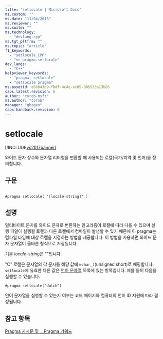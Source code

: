 ```yaml
---
title: "setlocale | Microsoft Docs"
ms.custom: ""
ms.date: "11/04/2016"
ms.reviewer: ""
ms.suite: ""
ms.technology: 
  - "devlang-cpp"
ms.tgt_pltfrm: ""
ms.topic: "article"
f1_keywords: 
  - "setlocale_CPP"
  - "vc-pragma.setlocale"
dev_langs: 
  - "C++"
helpviewer_keywords: 
  - "pragma, setlocale"
  - "setlocale pragma"
ms.assetid: e60b43d9-fbdf-4c4e-ac85-805523a13b86
caps.latest.revision: 6
author: "corob-msft"
ms.author: "corob"
manager: "ghogen"
caps.handback.revision: 6
---
```

# setlocale
[!INCLUDE[vs2017banner](../assembler/inline/includes/vs2017banner.md)]

와이드 문자 상수와 문자열 리터럴을 변환할 때 사용되는 로캘\(국가\/지역 및 언어\)을 정의합니다.  
  
## 구문  
  
```  
  
#pragma setlocale( "[locale-string]" )  
```  
  
## 설명  
 멀티바이트 문자를 와이드 문자로 변환하는 알고리즘이 로캘에 따라 다를 수 있으며 실행 파일이 실행될 로캘과 다른 로캘에서 컴파일이 발생할 수 있기 때문에 이 pragma는 컴파일 타임에 대상 로캘을 지정하는 방법을 제공합니다.  이 방법을 사용하면 와이드 문자 문자열이 올바른 형식으로 저장됩니다.  
  
 기본 *locale\-string*은 ""입니다.  
  
 "C" 로캘은 문자열의 각 문자를 해당 값에 `wchar_t`\(unsigned short\)로 매핑합니다.  `setlocale`에 유효한 다른 값은 [언어 문자열](../c-runtime-library/language-strings.md) 목록에 있는 항목입니다.  예를 들어 다음을 실행할 수 있습니다.  
  
```  
#pragma setlocale("dutch")  
```  
  
 언어 문자열을 실행할 수 있는지 여부는 코드 페이지와 컴퓨터의 언어 ID 지원에 따라 결정됩니다.  
  
## 참고 항목  
 [Pragma 지시문 및 \_\_Pragma 키워드](../preprocessor/pragma-directives-and-the-pragma-keyword.md)